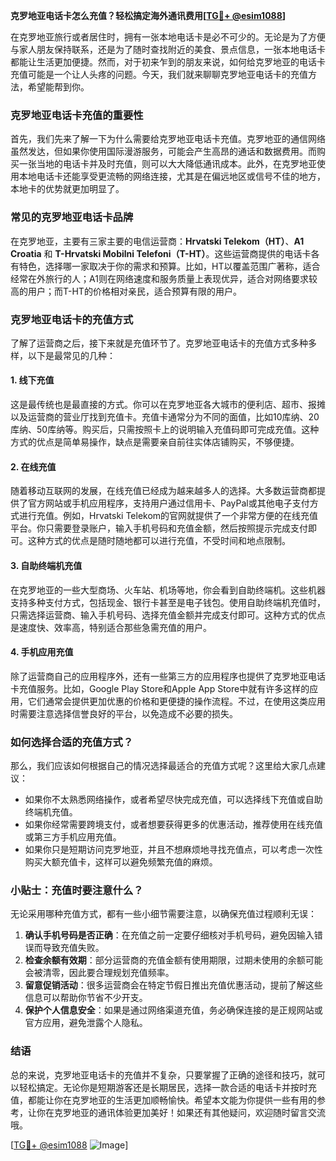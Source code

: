 **克罗地亚电话卡怎么充值？轻松搞定海外通讯费用[[TG💪+ @esim1088](https://t.me/s/esim1088)]**

在克罗地亚旅行或者居住时，拥有一张本地电话卡是必不可少的。无论是为了方便与家人朋友保持联系，还是为了随时查找附近的美食、景点信息，一张本地电话卡都能让生活更加便捷。然而，对于初来乍到的朋友来说，如何给克罗地亚的电话卡充值可能是一个让人头疼的问题。今天，我们就来聊聊克罗地亚电话卡的充值方法，希望能帮到你。

### 克罗地亚电话卡充值的重要性

首先，我们先来了解一下为什么需要给克罗地亚电话卡充值。克罗地亚的通信网络虽然发达，但如果你使用国际漫游服务，可能会产生高昂的通话和数据费用。而购买一张当地的电话卡并及时充值，则可以大大降低通讯成本。此外，在克罗地亚使用本地电话卡还能享受更流畅的网络连接，尤其是在偏远地区或信号不佳的地方，本地卡的优势就更加明显了。

### 常见的克罗地亚电话卡品牌

在克罗地亚，主要有三家主要的电信运营商：**Hrvatski Telekom（HT）**、**A1 Croatia** 和 **T-Hrvatski Mobilni Telefoni（T-HT）**。这些运营商提供的电话卡各有特色，选择哪一家取决于你的需求和预算。比如，HT以覆盖范围广著称，适合经常在外旅行的人；A1则在网络速度和服务质量上表现优异，适合对网络要求较高的用户；而T-HT的价格相对亲民，适合预算有限的用户。

### 克罗地亚电话卡的充值方式

了解了运营商之后，接下来就是充值环节了。克罗地亚电话卡的充值方式多种多样，以下是最常见的几种：

#### 1. 线下充值

这是最传统也是最直接的方式。你可以在克罗地亚各大城市的便利店、超市、报摊以及运营商的营业厅找到充值卡。充值卡通常分为不同的面值，比如10库纳、20库纳、50库纳等。购买后，只需按照卡上的说明输入充值码即可完成充值。这种方式的优点是简单易操作，缺点是需要亲自前往实体店铺购买，不够便捷。

#### 2. 在线充值

随着移动互联网的发展，在线充值已经成为越来越多人的选择。大多数运营商都提供了官方网站或手机应用程序，支持用户通过信用卡、PayPal或其他电子支付方式进行充值。例如，Hrvatski Telekom的官网就提供了一个非常方便的在线充值平台。你只需要登录账户，输入手机号码和充值金额，然后按照提示完成支付即可。这种方式的优点是随时随地都可以进行充值，不受时间和地点限制。

#### 3. 自助终端机充值

在克罗地亚的一些大型商场、火车站、机场等地，你会看到自助终端机。这些机器支持多种支付方式，包括现金、银行卡甚至是电子钱包。使用自助终端机充值时，只需选择运营商、输入手机号码、选择充值金额并完成支付即可。这种方式的优点是速度快、效率高，特别适合那些急需充值的用户。

#### 4. 手机应用充值

除了运营商自己的应用程序外，还有一些第三方的应用程序也提供了克罗地亚电话卡充值服务。比如，Google Play Store和Apple App Store中就有许多这样的应用，它们通常会提供更加优惠的价格和更便捷的操作流程。不过，在使用这类应用时需要注意选择信誉良好的平台，以免造成不必要的损失。

### 如何选择合适的充值方式？

那么，我们应该如何根据自己的情况选择最适合的充值方式呢？这里给大家几点建议：

- 如果你不太熟悉网络操作，或者希望尽快完成充值，可以选择线下充值或自助终端机充值。
- 如果你经常需要跨境支付，或者想要获得更多的优惠活动，推荐使用在线充值或第三方手机应用充值。
- 如果你只是短期访问克罗地亚，并且不想麻烦地寻找充值点，可以考虑一次性购买大额充值卡，这样可以避免频繁充值的麻烦。

### 小贴士：充值时要注意什么？

无论采用哪种充值方式，都有一些小细节需要注意，以确保充值过程顺利无误：

1. **确认手机号码是否正确**：在充值之前一定要仔细核对手机号码，避免因输入错误而导致充值失败。
2. **检查余额有效期**：部分运营商的充值金额有使用期限，过期未使用的余额可能会被清零，因此要合理规划充值频率。
3. **留意促销活动**：很多运营商会在特定节假日推出充值优惠活动，提前了解这些信息可以帮助你节省不少开支。
4. **保护个人信息安全**：如果是通过网络渠道充值，务必确保连接的是正规网站或官方应用，避免泄露个人隐私。

### 结语

总的来说，克罗地亚电话卡的充值并不复杂，只要掌握了正确的途径和技巧，就可以轻松搞定。无论你是短期游客还是长期居民，选择一款合适的电话卡并按时充值，都能让你在克罗地亚的生活更加顺畅愉快。希望本文能为你提供一些有用的参考，让你在克罗地亚的通讯体验更加美好！如果还有其他疑问，欢迎随时留言交流哦。

[[TG💪+ @esim1088](https://t.me/s/esim1088) ![Image](https://i.postimg.cc/4NQfJmqS/Snipaste-2025-05-13-00-14-12.png)]